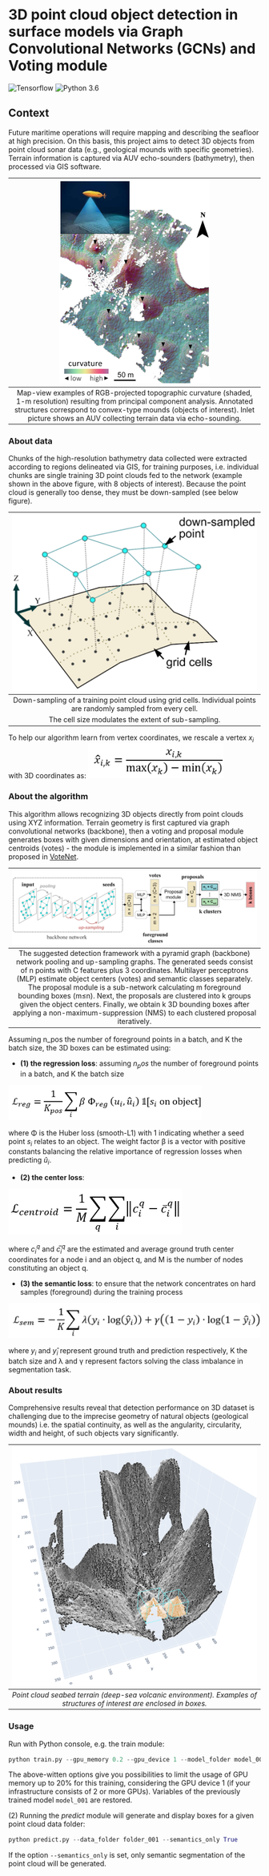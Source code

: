 # 3D point cloud object detection in surface models via Graph Convolutional Networks (GCNs) and Voting module
![Tensorflow](https://img.shields.io/badge/Implemented%20in-Tensorflow-green.svg) ![Python 3.6](https://img.shields.io/badge/python-3.6-blue.svg?style=plastic) <br>

## Context
Future maritime operations will require mapping and describing the seafloor at high precision. On this basis, 
this project aims to detect 3D objects from point cloud sonar data (e.g., geological mounds with
specific geometries). Terrain information is captured via AUV echo-sounders (bathymetry), then processed via GIS 
software. 

|                                                                                                                      ![Bathymetry](./figures/bathymetry.png)                                                                                                                      |
|:---------------------------------------------------------------------------------------------------------------------------------------------------------------------------------------------------------------------------------------------------------------------------------:|
| Map-view examples of RGB-projected topographic curvature (shaded, 1-m resolution) resulting from principal component analysis. Annotated structures correspond to convex-type mounds (objects of interest). Inlet picture shows an AUV collecting terrain data via echo-sounding. |

### About data
Chunks of the high-resolution bathymetry data collected were extracted according to regions delineated via GIS, 
for training purposes, i.e. individual chunks are single training 3D point clouds fed to the network (example 
shown in the above figure, with 8 objects of interest). Because the point cloud is generally too dense, they must
be down-sampled (see below figure).

| ![Down sampling](./figures/down_sampling.png)  |
|:--:|
| Down-sampling of a training point cloud using grid cells. Individual points are randomly sampled from every cell. 
The cell size modulates the extent of sub-sampling. |

To help our algorithm learn from vertex coordinates, we rescale a vertex $x_i$ with 3D coordinates as:
![Transform equation](./figures/transform_equation.png)


### About the algorithm
This algorithm allows recognizing 3D objects directly from point clouds using XYZ information. Terrain geometry is first captured via 
graph convolutional networks (backbone), then a voting and proposal module generates boxes with given dimensions and 
orientation, at estimated object centroids (votes) - the module is implemented in a similar fashion than proposed in 
[VoteNet](https://openaccess.thecvf.com/content_ICCV_2019/papers/Qi_Deep_Hough_Voting_for_3D_Object_Detection_in_Point_Clouds_ICCV_2019_paper.pdf).

|                                                                                                                                                                                                                                                           ![Network architecture](./figures/network_architecture.png)                                                                                                                                                                                                                                                           |
|:-------------------------------------------------------------------------------------------------------------------------------------------------------------------------------------------------------------------------------------------------------------------------------------------------------------------------------------------------------------------------------------------------------------------------------------------------------------------------------------------------------------------------------------------------------------------------------:|
| The suggested detection framework with a pyramid graph (backbone) network pooling and up-sampling graphs. The generated seeds consist of n points with C features plus 3 coordinates. Multilayer perceptrons (MLP) estimate object centers (votes) and semantic classes separately. The proposal module is a sub-network calculating m foreground bounding boxes (m≤n). Next, the proposals are clustered into k groups given the object centers. Finally, we obtain k 3D bounding boxes after applying a non-maximum-suppression (NMS) to each clustered proposal iteratively. |

Assuming n_pos the number of foreground points in a batch, and K the batch size, the 3D boxes can be estimated 
using:

* **(1) the regression loss**: assuming $n_pos$ the number of foreground points in a batch, and K the batch size

![Regression loss](./figures/regression_loss.png)

where Φ is the Huber loss (smooth-L1) with 1 indicating whether a seed point $s_i$ relates to an object. The 
weight factor β is a vector with positive constants balancing the relative importance of regression losses
when predicting $û_i$.

* **(2) the center loss**: 

![Centroid loss](./figures/centroid_loss.png)

where $c_i^q$ and $c ̅_i^q$ are the estimated and average ground truth center coordinates for a node i and an object q, 
and M is the number of nodes constituting an object q. 

* **(3) the semantic loss**: to ensure that the network concentrates on hard samples (foreground) during the training process

![Semantic loss](./figures/semantic_loss.png)

where $y_i$ and $y ̂_i$ represent ground truth and prediction respectively, K the batch size and λ and γ represent 
factors solving the class imbalance in segmentation task. 

### About results
Comprehensive results reveal that detection 
performance on 3D dataset is challenging due to the imprecise geometry of natural objects (geological mounds) i.e. 
the spatial continuity, as well as the angularity, circularity, width and height, of such objects vary significantly.

|                                     ![Point cloud](./figures/point_cloud_scene.png)                                     |
|:-----------------------------------------------------------------------------------------------------------------------:|
| *Point cloud seabed terrain (deep-sea volcanic environment). Examples of structures of interest are enclosed in boxes.* |

### Usage
Run with Python console, e.g. the train module:
```python
python train.py --gpu_memory 0.2 --gpu_device 1 --model_folder model_001
```
The above-witten options give you possibilities to limit the usage of GPU memory up to 20% for this training, 
considering the GPU device 1 (if your infrastructure consists of 2 or more GPUs). Variables of the previously 
trained model `model_001` are restored.

(2) Running the _predict_ module will generate and display boxes for a given point cloud data folder:
```python
python predict.py --data_folder folder_001 --semantics_only True
```
If the option `--semantics_only` is set, only semantic segmentation of the point cloud will be generated.
